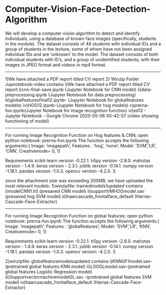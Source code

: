 # Computer-Vision-Face-Detection-Algorithm
We will develop a computer vision algorithm to detect and identify individuals, using a database of known face images (specifically, students in the module). The dataset consists of 48 students with individual IDs and a group of students in the lecture, some of whom have not been assigned individual IDs and are ‘unknown’ to the model. The dataset consists of both individual students with ID’s, and a group of unidentified students; with their images in JPEG format and videos in mp4 format. 
************************************************************************************************************************************************************
1)We have attached a PDF report titled CV report
2) Winzip Folder Jupnotebook-video contains
i)We have attached a PDF report titled CV report
i)cnn-final-save.ipynb (Jupyter Notebook for CNN model)
ii)data-preprocessing.ipynb (Jupyter Notebook for data preprocessing)
iii)globalfeaturesfinal12.ipynb- (Jupyter Notebook for globalfeatures models)
iv)HOG12.ipynb-(Jupyter Notebook for hog models)
v)prerna-fun.ipynb(Jupyter Notebook for image recognition function) 
vi)ed12 - Jupyter Notebook - Google Chrome 2020-05-06 00-42-57 (video showing functioning of model)
************************************************************************************************************************************************************
For running Image Recognition Function on Hog features & CNN; open python notebook: prerna-fun.ipynb
The function accepts the following arguments:{ Image: ‘imagepath’; Features : ‘hog’, ‘none’; Model:  ‘SVM’,'LR', ‘CNN’, Creativemode= 0, 1}

Requirements
scikit-learn version -0.22.1.
h5py version -2.8.0.
mahotas version - 1.4.9.
keras version - 2.3.1.
joblib version -0.14.1.
numpy version -1.18.1.
pandas version -1.0.3.
opencv version -4.2.0. 3.


since the attachment size was exceeding 200MB; we have uploaded the most relevant models:
1)winzipfile: trainedmodels1updated contains
i)modelCNN1.h5 (presaved CNN model)
ii)supportVMHOGmodel.sav (presaved hog SVM model)
iii)haarcascade_frontalface_default (Harras-Cascade-Face-Extractor)

************************************************************************************************************************************************************
For running Image Recognition Function on global features; open python notebook: prerna-fun.ipynb
The function accepts the following arguments:{ Image: ‘imagepath’; Features : ‘globalfeatures’; Model:  ‘SVM’,'LR', ‘KNN’, Creativemode= 0, 1}

Requirements
scikit-learn version -0.22.1.
h5py version -2.8.0.
mahotas version - 1.4.9.
keras version - 2.3.1.
joblib version -0.14.1.
numpy version -1.18.1.
pandas version -1.0.3.
opencv version -4.2.0. 3.

2)winzipfile: globalfeaturemodelsupdated contains
i)KNNGF1model.sav-(pretrained global features KNN model)
ii)LOGGLmodel.sav-(pretrained global features Logistic Regression model)
iii)SupportvectormachinemodelGL.sav -(pretrained global features SVM model)
iv)haarcascade_frontalface_default (Harras-Cascade-Face-Extractor)

